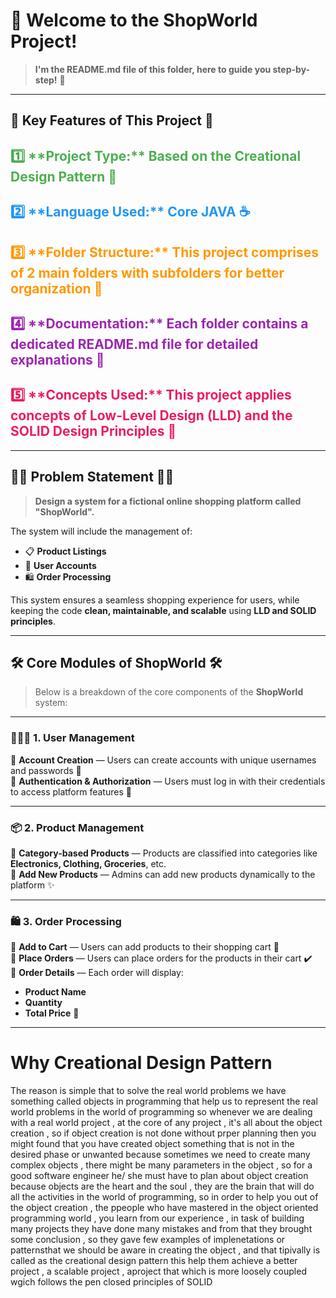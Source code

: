 # 🛒 **Welcome to the ShopWorld Project!**
> **I'm the README.md file of this folder, here to guide you step-by-step!** 🚀

---

## 🌟 **Key Features of This Project** 🌟

<h2 style="color:#4CAF50;">1️⃣ **Project Type:** Based on the <b>Creational Design Pattern</b> 🎉</h2>  
<h2 style="color:#2196F3;">2️⃣ **Language Used:** <b>Core JAVA</b> ☕</h2>  
<h2 style="color:#FF9800;">3️⃣ **Folder Structure:** This project comprises of <b>2 main folders</b> with subfolders for better organization 📂</h2>  
<h2 style="color:#9C27B0;">4️⃣ **Documentation:** Each folder contains a dedicated <b>README.md</b> file for detailed explanations 📘</h2>  
<h2 style="color:#E91E63;">5️⃣ **Concepts Used:** This project applies concepts of <b>Low-Level Design (LLD)</b> and the <b>SOLID Design Principles</b> 🚀</h2>

---

## 🧑‍💻 **Problem Statement** 🧑‍💻

> **Design a system for a fictional online shopping platform called "ShopWorld".**

The system will include the management of:
- 📋 **Product Listings**
- 👥 **User Accounts**
- 🛍️ **Order Processing**

This system ensures a seamless shopping experience for users, while keeping the code **clean, maintainable, and scalable** using **LLD and SOLID principles**.

---

## 🛠️ **Core Modules of ShopWorld** 🛠️

> Below is a breakdown of the core components of the **ShopWorld** system:

---

### 🧑‍🤝‍🧑 **1. User Management**

🔹 **Account Creation** — Users can create accounts with unique usernames and passwords 🔑  
🔹 **Authentication & Authorization** — Users must log in with their credentials to access platform features 🔐

---

### 📦 **2. Product Management**

🔹 **Category-based Products** — Products are classified into categories like **Electronics, Clothing, Groceries**, etc.  
🔹 **Add New Products** — Admins can add new products dynamically to the platform ✨

---

### 🛍️ **3. Order Processing**

🔹 **Add to Cart** — Users can add products to their shopping cart 🛒  
🔹 **Place Orders** — Users can place orders for the products in their cart ✔️  
🔹 **Order Details** — Each order will display:
- **Product Name**
- **Quantity**
- **Total Price** 💸

---

# Why Creational Design Pattern
The reason is simple that to solve the real world problems we have something called objects in programming that help
 us to represent the real world problems in the world of programming so whenever we are dealing with a real world project ,
at the core of any project , it's all about the object creation , so if object creation is not done without prper planning 
then you might found that you have created object something that is not in the desired phase or unwanted because sometimes we 
need to create many complex objects , there might be many parameters in the object , so for a good software engineer 
he/ she must have to plan about object creation because objects are the heart and the soul , they are the brain that will do all the activities
in the world of programming, so in order to help you out of the object creation , the ppeople who have mastered in the object oriented
programming world , you learn from our experience , in task of building many projects they have done many mistakes and from that they brought some conclusion 
, so they gave few examples of implenetations or patternsthat we should be aware in creating the object , and that tipivally is called as the creational design pattern
this help them achieve a better project , a scalable project , aproject that which is more loosely coupled wgich follows the pen closed principles of SOLID


